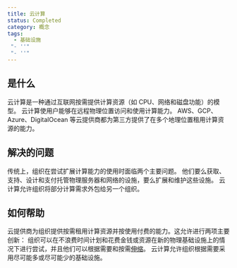 ```yaml
---
title: 云计算
status: Completed
category: 概念
tags:
  - 基础设施
 "- ''"
 "- ''"
---
```


## 是什么

云计算是一种通过互联网按需提供计算资源（如 CPU、网络和磁盘功能）的模型。 云计算使用户能够在远程物理位置访问和使用计算能力。 AWS、GCP、Azure、DigitalOcean 等云提供商都为第三方提供了在多个地理位置租用计算资源的能力。

## 解决的问题

传统上，组织在尝试扩展计算能力的使用时面临两个主要问题。 他们要么获取、支持、设计和支付托管物理服务器和网络的设施，要么扩展和维护这些设施。 云计算允许组织将部分计算需求外包给另一个组织。

## 如何帮助

云提供商为组织提供按需租用计算资源并按使用付费的能力。这允许进行两项主要创新： 组织可以在不浪费时间计划和花费金钱或资源在新的物理基础设施上的情况下进行尝试，并且他们可以根据需要和按需[伸缩](/zh-cn/scalability/)。 云计算允许组织根据需要采用尽可能多或尽可能少的基础设施。
